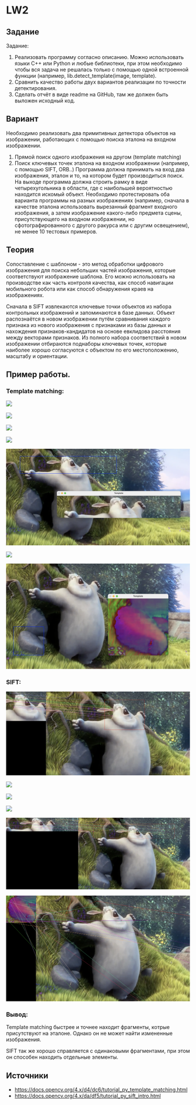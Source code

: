 # LW2

## Задание
Задание:
1. Реализовать программу согласно описанию. Можно использовать языки
C++ или Python и любые библиотеки, при этом необходимо чтобы вся
задача не решалась только с помощью одной встроенной функции
(например, lib.detect_template(image, template).
2. Сравнить качество работы двух вариантов реализации по точности
детектирования.
3. Сделать отчёт в виде readme на GitHub, там же должен быть выложен
исходный код.


## Вариант 

Необходимо реализовать два примитивных детектора объектов на
изображении, работающих с помощью поиска эталона на входном
изображении.
1. Прямой поиск одного изображения на другом (template matching)
2. Поиск ключевых точек эталона на входном изображении (например, с
помощью SIFT, ORB..)
Программа должна принимать на вход два изображения, эталон и то, на
котором будет производиться поиск. На выходе программа должна строить
рамку в виде четырехугольника в области, где с наибольшей вероятностью
находится искомый объект. Необходимо протестировать оба варианта
программы на разных изображениях (например, сначала в качестве эталона
использовать вырезанный фрагмент входного изображения, а затем
изображение какого-либо предмета сцены, присутствующего на входном
изображении, но сфотографированного с другого ракурса или с другим
освещением), не менее 10 тестовых примеров.
## Теория
Сопоставление с шаблоном - это метод обработки цифрового изображения для поиска небольших 
частей изображения, которые соответствуют изображение шаблона. Его можно использовать на производстве как часть контроля качества, как способ навигации мобильного робота или как способ обнаружения краев на изображениях.

Сначала в SIFT извлекаются ключевые точки объектов из набора контрольных изображений и запоминаются в базе данных. 
Объект распознаётся в новом изображении путём сравнивания каждого признака из нового изображения с признаками из базы данных и нахождения признаков-кандидатов на основе евклидова расстояния между векторами признаков. 
Из полного набора соответствий в новом изображении отбираются поднаборы ключевых точек, которые наиболее хорошо согласуются с объектом по его местоположению, масштабу и ориентации. 

## Пример работы.
### Template matching:

![](screenshots/temp_ez.png)

![](screenshots/temp_hard.png)

![](screenshots/temp1.png)

![](screenshots/temp2.png)

![](screenshots/temp3.png)

![](screenshots/temp4.png)

![](screenshots/temp5.png)

### SIFT:

![](screenshots/sift1.png)

![](screenshots/sift2.png)

![](screenshots/sift3.png)

![](screenshots/sift4.png)

![](screenshots/sift5.png)

![](screenshots/sift6.png)



### Вывод:

Template matching быстрее и точнее находит фрагменты, котрые присутствуют на эталоне. 
Однако он не может найти измененные изображения.

SIFT так же хорошо справляется с одинаковыми фрагментами, при этом он способен находить отдельные элементы.

## Источники
- https://docs.opencv.org/4.x/d4/dc6/tutorial_py_template_matching.html
- https://docs.opencv.org/4.x/da/df5/tutorial_py_sift_intro.html